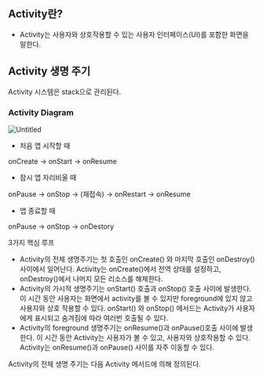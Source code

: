 ## Activity란?

- Activity는 사용자와 상호작용할 수 있는 사용자 인터페이스(UI)를 포함한 화면을 말한다.

## Activity 생명 주기

Activity 시스템은 stack으로 관리된다.

### Activity Diagram

![Untitled](https://developer.android.com/guide/components/images/activity_lifecycle.png?hl=ko)

- 처음 앱 시작할 때

onCreate → onStart → onResume

- 잠시 앱 자리비울 때

onPause → onStop → (재접속) → onRestart → onResume

- 앱 종료할 때

onPause → onStop → onDestory

3가지 핵심 루프

- Activity의 전체 생명주기는 첫 호출인 onCreate() 와 마지막 호출인 onDestroy() 사이에서 일어난다. Activity는 onCreate()에서 전역 상태를 설정하고, onDestroy()에서 나머지 모든 리소스를 해체한다.
- Activity의 가시적 생명주기는 onStart() 호출과 onStop() 호출 사이에 발생한다. 이 시간 동안 사용자는 화면에서 activity를 볼 수 있지만 foreground에 있지 않고 사용자와 상호 작용할 수 있다. onStart() 와 onStop() 메서드는 Activity가 사용자에게 표시되고 숨겨짐에 따라 여러번 호출될 수 있다.
- Activity의 foreground 생명주기는 onResume()과 onPause()호출 사이에 발생한다. 이 시간 동안 Activity는 사용자가 볼 수 있고, 사용자와 상호작용할 수 있다. Activity는 onResume()과 onPause() 사이를 자주 이동할 수 있다.

Activity의 전체 생명 주기는 다음 Activity 메서드에 의해 정의된다.
